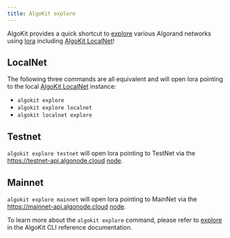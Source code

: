 ```yaml
---
title: AlgoKit explore
---
```


AlgoKit provides a quick shortcut to [explore](cli-reference#explore) various Algorand networks using [lora](https://lora.algokit.io/) including [AlgoKit LocalNet](./localnet)!

## LocalNet

The following three commands are all equivalent and will open lora pointing to the local [AlgoKit LocalNet](./localnet) instance:

- `algokit explore`
- `algokit explore localnet`
- `algokit localnet explore`

## Testnet

`algokit explore testnet` will open lora pointing to TestNet via the <https://testnet-api.algonode.cloud> [node](https://algonode.io/api/).

## Mainnet

`algokit explore mainnet` will open lora pointing to MainNet via the <https://mainnet-api.algonode.cloud> [node](https://algonode.io/api/).

To learn more about the `algokit explore` command, please refer to [explore](cli-reference#explore) in the AlgoKit CLI reference documentation.